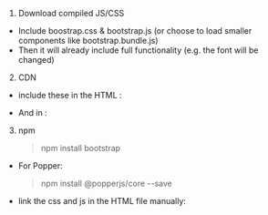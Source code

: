 1. Download compiled JS/CSS

- Include boostrap.css & bootstrap.js (or choose to load smaller components like bootstrap.bundle.js)
- Then it will already include full functionality (e.g. the font will be changed)

2. CDN

- include these in the HTML <head>:
<link href="https://cdn.jsdelivr.net/npm/bootstrap@5.0.2/dist/css/bootstrap.min.css" rel="stylesheet" integrity="sha384-EVSTQN3/azprG1Anm3QDgpJLIm9Nao0Yz1ztcQTwFspd3yD65VohhpuuCOmLASjC" crossorigin="anonymous">

- And in <body>:
<script src="https://cdn.jsdelivr.net/npm/bootstrap@5.0.2/dist/js/bootstrap.bundle.min.js" integrity="sha384-MrcW6ZMFYlzcLA8Nl+NtUVF0sA7MsXsP1UyJoMp4YLEuNSfAP+JcXn/tWtIaxVXM" crossorigin="anonymous"></script>

3. npm
   > npm install bootstrap

- For Popper:

  > npm install @popperjs/core --save

- link the css and js in the HTML file manually:
<link rel="stylesheet" href="node_modules/bootstrap/dist/css/bootstrap.css"/>
<script src="node_modules/bootstrap/dist/js/bootstrap.bundle.js"></script>
